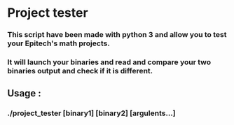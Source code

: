# Project tester

### This script have been made with python 3 and allow you to test your Epitech's math projects.
### It will launch your binaries and read and compare your two binaries output and check if it is different.
## Usage :
### ./project_tester [binary1] [binary2] [argulents...]
